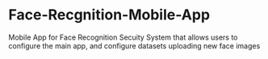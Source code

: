 # Face-Recgnition-Mobile-App
Mobile App for Face Recognition Secuity System that allows users to configure the main app, and configure datasets  uploading new face images
